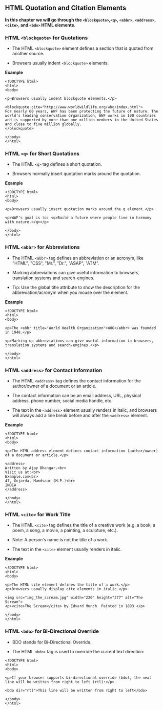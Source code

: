
## HTML Quotation and Citation Elements

**In this chapter we will go through the ```<blockquote>```,```<q>```, ```<abbr>```, ```<address>```, ```<cite>```, and ```<bdo>``` HTML elements.**

### HTML ```<blockquote>``` for Quotations
- The HTML ```<blockquote>``` element defines a section that is quoted from another source.

- Browsers usually indent ```<blockquote>``` elements.


**Example**

```
<!DOCTYPE html>
<html>
<body>

<p>Browsers usually indent blockquote elements.</p>

<blockquote cite="http://www.worldwildlife.org/who/index.html">
For nearly 60 years, WWF has been protecting the future of nature. The world's leading conservation organization, WWF works in 100 countries and is supported by more than one million members in the United States and close to five million globally.
</blockquote>

</body>
</html>
```

### HTML ```<q>``` for Short Quotations

- The HTML ```<q>``` tag defines a short quotation.

- Browsers normally insert quotation marks around the quotation.

**Example**

```
<!DOCTYPE html>
<html>
<body>

<p>Browsers usually insert quotation marks around the q element.</p>

<p>WWF's goal is to: <q>Build a future where people live in harmony with nature.</q></p>

</body>
</html>
```

### HTML ```<abbr>``` for Abbreviations

- The HTML ```<abbr>``` tag defines an abbreviation or an acronym, like "HTML", "CSS", "Mr.", "Dr.", "ASAP", "ATM".

- Marking abbreviations can give useful information to browsers, translation systems and search-engines.

- Tip: Use the global title attribute to show the description for the abbreviation/acronym when you mouse over the element. 

**Example**

```
<!DOCTYPE html>
<html>
<body>

<p>The <abbr title="World Health Organization">WHO</abbr> was founded in 1948.</p>

<p>Marking up abbreviations can give useful information to browsers, translation systems and search-engines.</p>

</body>
</html>
```

### HTML ```<address>``` for Contact Information

- The HTML ```<address>``` tag defines the contact information for the author/owner of a document or an article.

- The contact information can be an email address, URL, physical address, phone number, social media handle, etc.

- The text in the ```<address>``` element usually renders in italic, and browsers will always add a line break before and after the ```<address>``` element.

**Example**

```
<!DOCTYPE html>
<html>
<body>

<p>The HTML address element defines contact information (author/owner) of a document or article.</p>

<address>
Written by Ajay Dhangar.<br> 
Visit us at:<br>
Example.com<br>
47, Gujarda, Mandsaur (M.P.)<br>
INDIA
</address>

</body>
</html>
```

### HTML ```<cite>``` for Work Title

- The HTML ```<cite>``` tag defines the title of a creative work (e.g. a book, a poem, a song, a movie, a painting, a sculpture, etc.).

- Note: A person's name is not the title of a work.

- The text in the ```<cite>``` element usually renders in italic.

**Example**

```
<!DOCTYPE html>
<html>
<body>

<p>The HTML cite element defines the title of a work.</p>
<p>Browsers usually display cite elements in italic.</p>

<img src="img_the_scream.jpg" width="220" height="277" alt="The Scream">
<p><cite>The Scream</cite> by Edvard Munch. Painted in 1893.</p>

</body>
</html>
```

### HTML ```<bdo>``` for Bi-Directional Override

- BDO stands for Bi-Directional Override.

- The HTML ```<bdo>``` tag is used to override the current text direction:

```
<!DOCTYPE html>
<html>
<body>

<p>If your browser supports bi-directional override (bdo), the next line will be written from right to left (rtl):</p>

<bdo dir="rtl">This line will be written from right to left</bdo>

</body>
</html>
```

